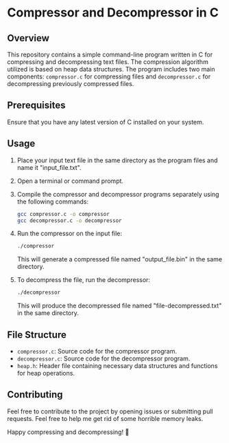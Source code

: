 # Compressor and Decompressor in C

## Overview

This repository contains a simple command-line program written in C for compressing and decompressing text files. The compression algorithm utilized is based on heap data structures. The program includes two main components: `compressor.c` for compressing files and `decompressor.c` for decompressing previously compressed files.

## Prerequisites

Ensure that you have any latest version of C installed on your system.

## Usage

1. Place your input text file in the same directory as the program files and name it "input_file.txt".
2. Open a terminal or command prompt.
3. Compile the compressor and decompressor programs separately using the following commands:

    ```bash
    gcc compressor.c -o compressor
    gcc decompressor.c -o decompressor
    ```

4. Run the compressor on the input file:

    ```bash
    ./compressor
    ```

    This will generate a compressed file named "output_file.bin" in the same directory.

5. To decompress the file, run the decompressor:

    ```bash
    ./decompressor
    ```

    This will produce the decompressed file named "file-decompressed.txt" in the same directory.

## File Structure

- `compressor.c`: Source code for the compressor program.
- `decompressor.c`: Source code for the decompressor program.
- `heap.h`: Header file containing necessary data structures and functions for heap operations.

## Contributing

Feel free to contribute to the project by opening issues or submitting pull requests. Feel free to
help me get rid of some horrible memory leaks.

Happy compressing and decompressing! 🎉
